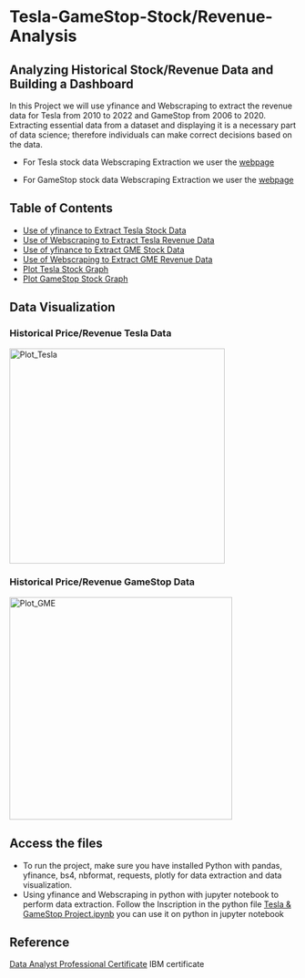 # Tesla-GameStop-Stock/Revenue-Analysis
## Analyzing Historical Stock/Revenue Data and Building a Dashboard
In this Project we will use yfinance and  Webscraping to extract the revenue data for Tesla from 2010 to 2022 and GameStop from 2006 to 2020. Extracting essential data from a dataset and displaying it is a necessary part of data science; therefore individuals can make correct decisions based on the data. 
- For Tesla stock data Webscraping Extraction we user the [webpage](https://cf-courses-data.s3.us.cloud-object-storage.appdomain.cloud/IBMDeveloperSkillsNetwork-PY0220EN-SkillsNetwork/labs/project/revenue.htm)

- For GameStop stock data Webscraping Extraction we user the [webpage](https://cf-courses-data.s3.us.cloud-object-storage.appdomain.cloud/IBMDeveloperSkillsNetwork-PY0220EN-SkillsNetwork/labs/project/stock.html)
## Table of Contents
- [Use of yfinance to Extract Tesla Stock Data](Tesla_GameStop_Project.ipynb)
- [Use of Webscraping to Extract Tesla Revenue Data](Tesla_GameStop_Project.ipynb)
- [Use of yfinance to Extract GME Stock Data](Tesla_GameStop_Project.ipynb)
- [Use of Webscraping to Extract GME Revenue Data](Tesla_GameStop_Project.ipynb)
- [Plot Tesla Stock Graph](Tesla_GameStop_Project.ipynb)
- [Plot GameStop Stock Graph](Tesla_GameStop_Project.ipynb)
  
## Data Visualization

  ### Historical Price/Revenue Tesla Data
   
   <img width="378" alt="Plot_Tesla" src="https://github.com/user-attachments/assets/12b7b526-bb3d-4ce0-949a-65adf9dd1f7f" />

  ### Historical Price/Revenue GameStop Data

<img width="391" alt="Plot_GME" src="https://github.com/user-attachments/assets/6710e152-49c1-47b6-9c93-9d91d5786950" />

## Access the files
 - To run the project, make sure you have installed  Python with pandas, yfinance, bs4, nbformat, requests, plotly for data extraction and data visualization.
 - Using yfinance and  Webscraping in python with jupyter notebook to perform data extraction. Follow the Inscription in the python file [Tesla & GameStop Project.ipynb](Tesla_GameStop_Project.ipynb) you can use it on python in jupyter notebook 

## Reference

[Data Analyst Professional Certificate](https://www.coursera.org/professional-certificates/ibm-data-analyst) IBM certificate



   







   


